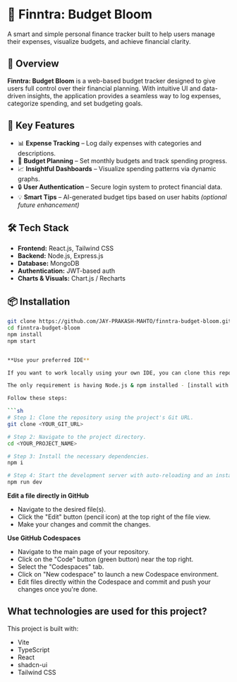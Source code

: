 # 💸 Finntra: Budget Bloom

A smart and simple personal finance tracker built to help users manage their expenses, visualize budgets, and achieve financial clarity.

## 🚀 Overview

**Finntra: Budget Bloom** is a web-based budget tracker designed to give users full control over their financial planning. With intuitive UI and data-driven insights, the application provides a seamless way to log expenses, categorize spending, and set budgeting goals.

## 🎯 Key Features

- 📊 **Expense Tracking** – Log daily expenses with categories and descriptions.
- 🎯 **Budget Planning** – Set monthly budgets and track spending progress.
- 📈 **Insightful Dashboards** – Visualize spending patterns via dynamic graphs.
- 🔒 **User Authentication** – Secure login system to protect financial data.
- 💡 **Smart Tips** – AI-generated budget tips based on user habits *(optional future enhancement)*

## 🛠 Tech Stack

- **Frontend:** React.js, Tailwind CSS  
- **Backend:** Node.js, Express.js  
- **Database:** MongoDB  
- **Authentication:** JWT-based auth  
- **Charts & Visuals:** Chart.js / Recharts

## 📦 Installation

```bash
git clone https://github.com/JAY-PRAKASH-MAHTO/finntra-budget-bloom.git
cd finntra-budget-bloom
npm install
npm start


**Use your preferred IDE**

If you want to work locally using your own IDE, you can clone this repo and push changes. Pushed changes will also be reflected in Lovable.

The only requirement is having Node.js & npm installed - [install with nvm](https://github.com/nvm-sh/nvm#installing-and-updating

Follow these steps:

```sh
# Step 1: Clone the repository using the project's Git URL.
git clone <YOUR_GIT_URL>

# Step 2: Navigate to the project directory.
cd <YOUR_PROJECT_NAME>

# Step 3: Install the necessary dependencies.
npm i

# Step 4: Start the development server with auto-reloading and an instant preview.
npm run dev
```

**Edit a file directly in GitHub**

- Navigate to the desired file(s).
- Click the "Edit" button (pencil icon) at the top right of the file view.
- Make your changes and commit the changes.

**Use GitHub Codespaces**

- Navigate to the main page of your repository.
- Click on the "Code" button (green button) near the top right.
- Select the "Codespaces" tab.
- Click on "New codespace" to launch a new Codespace environment.
- Edit files directly within the Codespace and commit and push your changes once you're done.

## What technologies are used for this project?

This project is built with:

- Vite
- TypeScript
- React
- shadcn-ui
- Tailwind CSS


